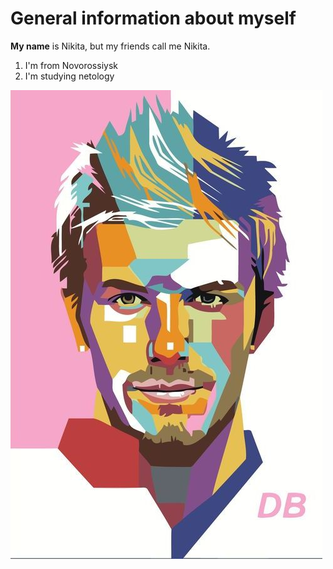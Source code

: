 # General information about myself
**My name** is Nikita, but my friends call me Nikita.
1. I'm from Novorossiysk
2. I'm studying netology

![Фото](img/H0f91777f274942dfb51a8003069e7a8bU.jpg)